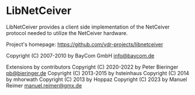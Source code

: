 LibNetCeiver
============

LibNetCeiver provides a client side implementation of the NetCeiver protocol needed to utilize the NetCeiver hardware.

Project's homepage:
https://github.com/vdr-projects/libnetceiver

Copyright (C) 2007-2010 by BayCom GmbH <info@baycom.de>

Extensions by contributors
Copyright (C) 2020-2022 by Peter Bieringer <pb@bieringer.de>
Copyright (C) 2013-2015 by hsteinhaus
Copyright (C) 2014      by mhorwath
Copyright (C) 2013      by Hoppaz
Copyright (C) 2023      by Manuel Reimer <manuel.reimer@gmx.de>
